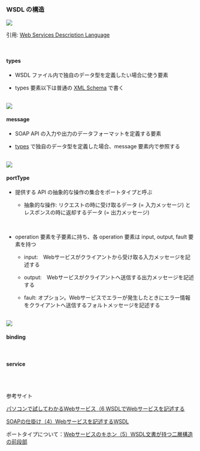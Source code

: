 ### WSDL の構造

<img src="./img/WSDL_2.png" />

引用: [Web Services Description Language](https://ja.wikipedia.org/wiki/Web_Services_Description_Language)

<br>

#### types

- WSDL ファイル内で独自のデータ型を定義したい場合に使う要素

- types 要素以下は普通の [XML Schema](./XML_Schema.md) で書く

<br>

<img src="./img/WSDL-Types_1.png" />

<br>

#### message

- SOAP API の入力や出力のデータフォーマットを定義する要素

- [types](#types) で独自のデータ型を定義した場合、message 要素内で参照する

<br>

<img src="./img/WSDL-Message_1.png" />

<br>

#### portType

- 提供する API の抽象的な操作の集合をポートタイプと呼ぶ

    - 抽象的な操作: リクエストの時に受け取るデータ (= 入力メッセージ) と レスポンスの時に返却するデータ (= 出力メッセージ)

<br>

- operation 要素を子要素に持ち、各 operation 要素は input, output, fault 要素を持つ

    - input:　Webサービスがクライアントから受け取る入力メッセージを記述する

    - output:　Webサービスがクライアントへ送信する出力メッセージを記述する

    - fault: オプション。Webサービスでエラーが発生したときにエラー情報をクライアントへ送信するフォルトメッセージを記述する

<br>

<img src="./img/WSDL-PortType_1.png" />

<br>

#### binding

<br>

#### service

<br>
<br>

参考サイト

[パソコンで試してわかるWebサービス（6 WSDLでWebサービスを記述する](https://atmarkit.itmedia.co.jp/ait/articles/0301/23/news001_3.html)

[SOAPの仕掛け（4）Webサービスを記述するWSDL](https://atmarkit.itmedia.co.jp/ait/articles/0106/07/news001_2.html)

ポートタイプについて：[Webサービスのキホン（5）WSDL文書が持つ二層構造の前段部](https://atmarkit.itmedia.co.jp/ait/articles/0304/24/news002.html)
